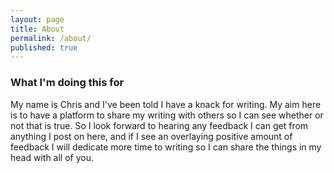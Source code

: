 ```yaml
---
layout: page
title: About
permalink: /about/
published: true
---
```



### What I'm doing this for

My name is Chris and I've been told I have a knack for writing.  My aim here is to have a platform to share my writing with others so I can see whether or not that is true. So I look forward to hearing any feedback I can get from anything I post on here, and if I see an overlaying positive amount of feedback I will dedicate more time to writing so I can share the things in my head with all of you.
